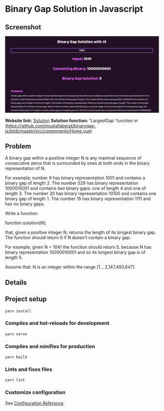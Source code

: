 # Binary Gap Solution in Javascript

## Screenshot
![Screenshot of web](https://github.com/mustafaberat/binarygap-js/blob/master/src/assets/screenshot.PNG)

**Website link:** [Solution](https://binarygap-js.now.sh/)
**Solution function:** 'LargestGap' function in (https://github.com/mustafaberat/binarygap-js/blob/master/src/components/Home.vue)

## Problem
A binary gap within a positive integer N is any maximal sequence of consecutive zeros that is surrounded by ones at both ends in the binary representation of N.

For example, number 9 has binary representation 1001 and contains a binary gap of length 2. The number 529 has binary representation 1000010001 and contains two binary gaps: one of length 4 and one of length 3. The number 20 has binary representation 10100 and contains one binary gap of length 1. The number 15 has binary representation 1111 and has no binary gaps.

Write a function:

function solution(N);

that, given a positive integer N, returns the length of its longest binary gap. The function should return 0 if N doesn't contain a binary gap.

For example, given N = 1041 the function should return 5, because N has binary representation 10000010001 and so its longest binary gap is of length 5.

Assume that:
N is an integer within the range [1... 2,147,483,647]




## Details

## Project setup
```
yarn install
```

### Compiles and hot-reloads for development
```
yarn serve
```

### Compiles and minifies for production
```
yarn build
```

### Lints and fixes files
```
yarn lint
```

### Customize configuration
See [Configuration Reference](https://cli.vuejs.org/config/).
